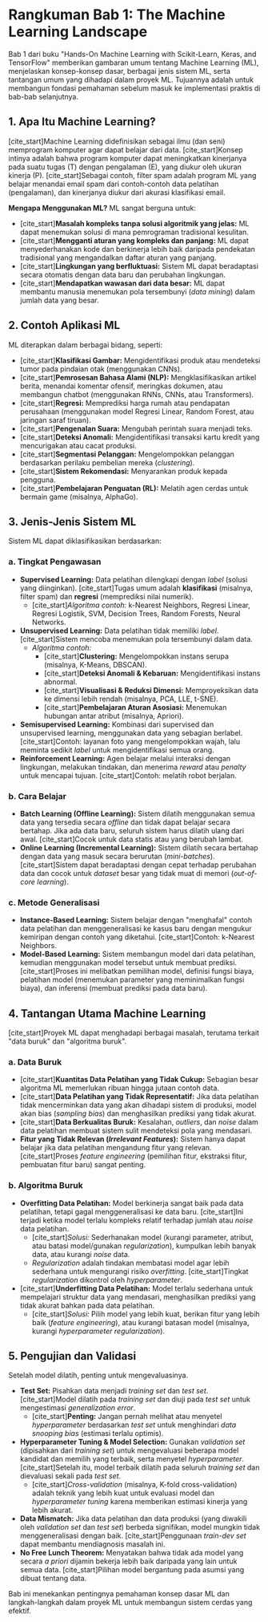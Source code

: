 
# Rangkuman Bab 1: The Machine Learning Landscape

Bab 1 dari buku "Hands-On Machine Learning with Scikit-Learn, Keras, and TensorFlow" memberikan gambaran umum tentang Machine Learning (ML), menjelaskan konsep-konsep dasar, berbagai jenis sistem ML, serta tantangan umum yang dihadapi dalam proyek ML. Tujuannya adalah untuk membangun fondasi pemahaman sebelum masuk ke implementasi praktis di bab-bab selanjutnya.

## 1. Apa Itu Machine Learning?

[cite_start]Machine Learning didefinisikan sebagai ilmu (dan seni) memprogram komputer agar dapat belajar dari data. [cite_start]Konsep intinya adalah bahwa program komputer dapat meningkatkan kinerjanya pada suatu tugas (T) dengan pengalaman (E), yang diukur oleh ukuran kinerja (P). [cite_start]Sebagai contoh, filter spam adalah program ML yang belajar menandai email spam dari contoh-contoh data pelatihan (pengalaman), dan kinerjanya diukur dari akurasi klasifikasi email.

**Mengapa Menggunakan ML?**
ML sangat berguna untuk:
* [cite_start]**Masalah kompleks tanpa solusi algoritmik yang jelas:** ML dapat menemukan solusi di mana pemrograman tradisional kesulitan. 
* [cite_start]**Mengganti aturan yang kompleks dan panjang:** ML dapat menyederhanakan kode dan berkinerja lebih baik daripada pendekatan tradisional yang mengandalkan daftar aturan yang panjang. 
* [cite_start]**Lingkungan yang berfluktuasi:** Sistem ML dapat beradaptasi secara otomatis dengan data baru dan perubahan lingkungan. 
* [cite_start]**Mendapatkan wawasan dari data besar:** ML dapat membantu manusia menemukan pola tersembunyi (*data mining*) dalam jumlah data yang besar. 

## 2. Contoh Aplikasi ML

ML diterapkan dalam berbagai bidang, seperti:
* [cite_start]**Klasifikasi Gambar:** Mengidentifikasi produk atau mendeteksi tumor pada pindaian otak (menggunakan CNNs). 
* [cite_start]**Pemrosesan Bahasa Alami (NLP):** Mengklasifikasikan artikel berita, menandai komentar ofensif, meringkas dokumen, atau membangun chatbot (menggunakan RNNs, CNNs, atau Transformers). 
* [cite_start]**Regresi:** Memprediksi harga rumah atau pendapatan perusahaan (menggunakan model Regresi Linear, Random Forest, atau jaringan saraf tiruan). 
* [cite_start]**Pengenalan Suara:** Mengubah perintah suara menjadi teks. 
* [cite_start]**Deteksi Anomali:** Mengidentifikasi transaksi kartu kredit yang mencurigakan atau cacat produksi. 
* [cite_start]**Segmentasi Pelanggan:** Mengelompokkan pelanggan berdasarkan perilaku pembelian mereka (*clustering*). 
* [cite_start]**Sistem Rekomendasi:** Menyarankan produk kepada pengguna. 
* [cite_start]**Pembelajaran Penguatan (RL):** Melatih agen cerdas untuk bermain game (misalnya, AlphaGo). 

## 3. Jenis-Jenis Sistem ML

Sistem ML dapat diklasifikasikan berdasarkan:

### a. Tingkat Pengawasan

* **Supervised Learning:** Data pelatihan dilengkapi dengan *label* (solusi yang diinginkan). [cite_start]Tugas umum adalah **klasifikasi** (misalnya, filter spam) dan **regresi** (memprediksi nilai numerik). 
    * [cite_start]*Algoritma contoh:* k-Nearest Neighbors, Regresi Linear, Regresi Logistik, SVM, Decision Trees, Random Forests, Neural Networks. 
* **Unsupervised Learning:** Data pelatihan tidak memiliki *label*. [cite_start]Sistem mencoba menemukan pola tersembunyi dalam data. 
    * *Algoritma contoh:*
        * [cite_start]**Clustering:** Mengelompokkan instans serupa (misalnya, K-Means, DBSCAN). 
        * [cite_start]**Deteksi Anomali & Kebaruan:** Mengidentifikasi instans abnormal. 
        * [cite_start]**Visualisasi & Reduksi Dimensi:** Memproyeksikan data ke dimensi lebih rendah (misalnya, PCA, LLE, t-SNE). 
        * [cite_start]**Pembelajaran Aturan Asosiasi:** Menemukan hubungan antar atribut (misalnya, Apriori). 
* **Semisupervised Learning:** Kombinasi dari supervised dan unsupervised learning, menggunakan data yang sebagian berlabel. [cite_start]Contoh: layanan foto yang mengelompokkan wajah, lalu meminta sedikit *label* untuk mengidentifikasi semua orang. 
* **Reinforcement Learning:** Agen belajar melalui interaksi dengan lingkungan, melakukan tindakan, dan menerima *reward* atau *penalty* untuk mencapai tujuan. [cite_start]Contoh: melatih robot berjalan. 

### b. Cara Belajar

* **Batch Learning (Offline Learning):** Sistem dilatih menggunakan semua data yang tersedia secara *offline* dan tidak dapat belajar secara bertahap. Jika ada data baru, seluruh sistem harus dilatih ulang dari awal. [cite_start]Cocok untuk data statis atau yang berubah lambat. 
* **Online Learning (Incremental Learning):** Sistem dilatih secara bertahap dengan data yang masuk secara berurutan (*mini-batches*). [cite_start]Sistem dapat beradaptasi dengan cepat terhadap perubahan data dan cocok untuk *dataset* besar yang tidak muat di memori (*out-of-core learning*). 

### c. Metode Generalisasi

* **Instance-Based Learning:** Sistem belajar dengan "menghafal" contoh data pelatihan dan menggeneralisasi ke kasus baru dengan mengukur kemiripan dengan contoh yang diketahui. [cite_start]Contoh: k-Nearest Neighbors. 
* **Model-Based Learning:** Sistem membangun model dari data pelatihan, kemudian menggunakan model tersebut untuk membuat prediksi. [cite_start]Proses ini melibatkan pemilihan model, definisi fungsi biaya, pelatihan model (menemukan parameter yang meminimalkan fungsi biaya), dan inferensi (membuat prediksi pada data baru). 

## 4. Tantangan Utama Machine Learning

[cite_start]Proyek ML dapat menghadapi berbagai masalah, terutama terkait "data buruk" dan "algoritma buruk". 

### a. Data Buruk

* [cite_start]**Kuantitas Data Pelatihan yang Tidak Cukup:** Sebagian besar algoritma ML memerlukan ribuan hingga jutaan contoh data. 
* [cite_start]**Data Pelatihan yang Tidak Representatif:** Jika data pelatihan tidak mencerminkan data yang akan dihadapi sistem di produksi, model akan bias (*sampling bias*) dan menghasilkan prediksi yang tidak akurat. 
* [cite_start]**Data Berkualitas Buruk:** Kesalahan, *outliers*, dan *noise* dalam data pelatihan membuat sistem sulit mendeteksi pola yang mendasari. 
* **Fitur yang Tidak Relevan (*Irrelevant Features*):** Sistem hanya dapat belajar jika data pelatihan mengandung fitur yang relevan. [cite_start]Proses *feature engineering* (pemilihan fitur, ekstraksi fitur, pembuatan fitur baru) sangat penting. 

### b. Algoritma Buruk

* **Overfitting Data Pelatihan:** Model berkinerja sangat baik pada data pelatihan, tetapi gagal menggeneralisasi ke data baru. [cite_start]Ini terjadi ketika model terlalu kompleks relatif terhadap jumlah atau *noise* data pelatihan. 
    * [cite_start]*Solusi:* Sederhanakan model (kurangi parameter, atribut, atau batasi model/gunakan *regularization*), kumpulkan lebih banyak data, atau kurangi *noise* data. 
    * *Regularization* adalah tindakan membatasi model agar lebih sederhana untuk mengurangi risiko *overfitting*. [cite_start]Tingkat *regularization* dikontrol oleh *hyperparameter*. 
* [cite_start]**Underfitting Data Pelatihan:** Model terlalu sederhana untuk mempelajari struktur data yang mendasari, menghasilkan prediksi yang tidak akurat bahkan pada data pelatihan. 
    * [cite_start]*Solusi:* Pilih model yang lebih kuat, berikan fitur yang lebih baik (*feature engineering*), atau kurangi batasan model (misalnya, kurangi *hyperparameter regularization*). 

## 5. Pengujian dan Validasi

Setelah model dilatih, penting untuk mengevaluasinya.
* **Test Set:** Pisahkan data menjadi *training set* dan *test set*. [cite_start]Model dilatih pada *training set* dan diuji pada *test set* untuk mengestimasi *generalization error*. 
    * [cite_start]**Penting:** Jangan pernah melihat atau menyetel *hyperparameter* berdasarkan *test set* untuk menghindari *data snooping bias* (estimasi terlalu optimis). 
* **Hyperparameter Tuning & Model Selection:** Gunakan *validation set* (dipisahkan dari *training set*) untuk mengevaluasi beberapa model kandidat dan memilih yang terbaik, serta menyetel *hyperparameter*. [cite_start]Setelah itu, model terbaik dilatih pada seluruh *training set* dan dievaluasi sekali pada *test set*. 
    * [cite_start]*Cross-validation* (misalnya, K-fold cross-validation) adalah teknik yang lebih kuat untuk evaluasi model dan *hyperparameter tuning* karena memberikan estimasi kinerja yang lebih akurat. 
* **Data Mismatch:** Jika data pelatihan dan data produksi (yang diwakili oleh *validation set* dan *test set*) berbeda signifikan, model mungkin tidak menggeneralisasi dengan baik. [cite_start]Penggunaan *train-dev set* dapat membantu mendiagnosis masalah ini. 
* **No Free Lunch Theorem:** Menyatakan bahwa tidak ada model yang secara *a priori* dijamin bekerja lebih baik daripada yang lain untuk semua data. [cite_start]Pilihan model bergantung pada asumsi yang dibuat tentang data. 

Bab ini menekankan pentingnya pemahaman konsep dasar ML dan langkah-langkah dalam proyek ML untuk membangun sistem cerdas yang efektif.
